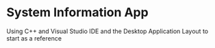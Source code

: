 # System Information App

Using C++ and Visual Studio IDE and the Desktop Application Layout to start as a reference